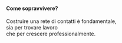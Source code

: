 #### Come sopravvivere?

Costruire una rete di contatti è fondamentale,<br>
sia per trovare lavoro<br>
che per crescere professionalmente.


<aside class="notes">
</aside>
